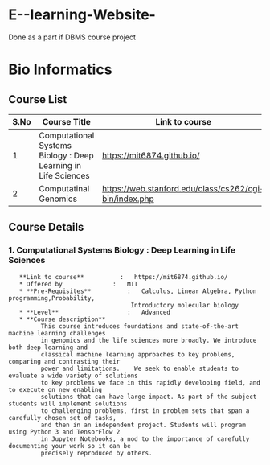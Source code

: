 # E--learning-Website-
Done as a part if DBMS course project

<!-- For bioinformatics we will be following stanford courses.

https://web.stanford.edu/class/cs262/cgi-bin/index.php

https://web.stanford.edu/class/cs273a/cgi-bin/ -->

# Bio Informatics   

## Course List
S.No | Course Title | Link to course
------------ | ------------- | ---------
1 | Computational Systems Biology : Deep Learning in Life Sciences | https://mit6874.github.io/ 
2 | Computatinal Genomics | https://web.stanford.edu/class/cs262/cgi-bin/index.php


## Course Details
### 1. Computational Systems Biology : Deep Learning in Life Sciences
       **Link to course**          :   https://mit6874.github.io/ 
       * Offered by              :   MIT 
       * **Pre-Requisites**          :   Calculus, Linear Algebra, Python programming,Probability,   
                                      Introductory molecular biology
       * **Level**                   :   Advanced
       * **Course description** 
             This course introduces foundations and state-of-the-art machine learning challenges    
             in genomics and the life sciences more broadly. We introduce both deep learning and    
             classical machine learning approaches to key problems, comparing and contrasting their   
             power and limitations.    We seek to enable students to evaluate a wide variety of solutions   
             to key problems we face in this rapidly developing field, and to execute on new enabling    
             solutions that can have large impact. As part of the subject students will implement solutions    
             to challenging problems, first in problem sets that span a carefully chosen set of tasks,    
             and then in an independent project. Students will program using Python 3 and TensorFlow 2    
             in Jupyter Notebooks, a nod to the importance of carefully documenting your work so it can be   
             precisely reproduced by others.




